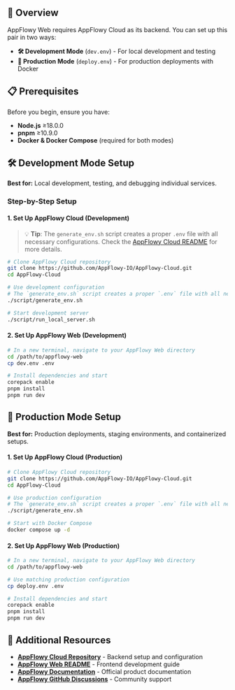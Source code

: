 ## 🎯 Overview

AppFlowy Web requires AppFlowy Cloud as its backend. You can set up this pair in two ways:

- **🛠️ Development Mode** (`dev.env`) - For local development and testing
- **🚀 Production Mode** (`deploy.env`) - For production deployments with Docker

## 📋 Prerequisites

Before you begin, ensure you have:

- **Node.js** ≥18.0.0
- **pnpm** ≥10.9.0  
- **Docker & Docker Compose** (required for both modes)

## 🛠️ Development Mode Setup

**Best for:** Local development, testing, and debugging individual services.

### Step-by-Step Setup

#### 1. Set Up AppFlowy Cloud (Development)


> 💡 **Tip**: The `generate_env.sh` script creates a proper `.env` file with all necessary configurations. Check the [AppFlowy Cloud README](https://github.com/AppFlowy-IO/AppFlowy-Cloud/blob/main/README.md) for more details.

```bash
# Clone AppFlowy Cloud repository
git clone https://github.com/AppFlowy-IO/AppFlowy-Cloud.git
cd AppFlowy-Cloud

# Use development configuration
# The `generate_env.sh` script creates a proper `.env` file with all necessary configurations. 
./script/generate_env.sh 

# Start development server
./script/run_local_server.sh
```

#### 2. Set Up AppFlowy Web (Development)

```bash
# In a new terminal, navigate to your AppFlowy Web directory
cd /path/to/appflowy-web
cp dev.env .env

# Install dependencies and start
corepack enable
pnpm install
pnpm run dev
```


## 🚀 Production Mode Setup

**Best for:** Production deployments, staging environments, and containerized setups.


#### 1. Set Up AppFlowy Cloud (Production)

```bash
# Clone AppFlowy Cloud repository
git clone https://github.com/AppFlowy-IO/AppFlowy-Cloud.git
cd AppFlowy-Cloud

# Use production configuration
# The `generate_env.sh` script creates a proper `.env` file with all necessary configurations. 
./script/generate_env.sh 

# Start with Docker Compose
docker compose up -d
```

#### 2. Set Up AppFlowy Web (Production)

```bash
# In a new terminal, navigate to your AppFlowy Web directory
cd /path/to/appflowy-web

# Use matching production configuration
cp deploy.env .env

# Install dependencies and start
corepack enable
pnpm install
pnpm run dev
```

## 🔗 Additional Resources

- **[AppFlowy Cloud Repository](https://github.com/AppFlowy-IO/AppFlowy-Cloud)** - Backend setup and configuration
- **[AppFlowy Web README](../README.md)** - Frontend development guide  
- **[AppFlowy Documentation](https://appflowy.com/docs)** - Official product documentation
- **[AppFlowy GitHub Discussions](https://github.com/AppFlowy-IO/AppFlowy/discussions)** - Community support
